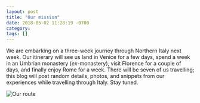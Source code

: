 ```yaml
---
layout: post
title: "Our mission"
date: 2018-05-02 11:28:19 -0700
category: 
tags: []
---
```


We are embarking on a three-week journey through Northern Italy next week. Our itinerary will see us land in Venice for a few days, spend a week in an Umbrian monastery (_ex_-monastery), visit Florence for a couple of days, and finally enjoy Rome for a week. There will be seven of us travelling; this blog will post random details, photos, and snippets from our experiences while travelling through Italy. Stay tuned.

![Our route](https://farm1.staticflickr.com/827/41853475061_fe55e763cf_b.jpg)
